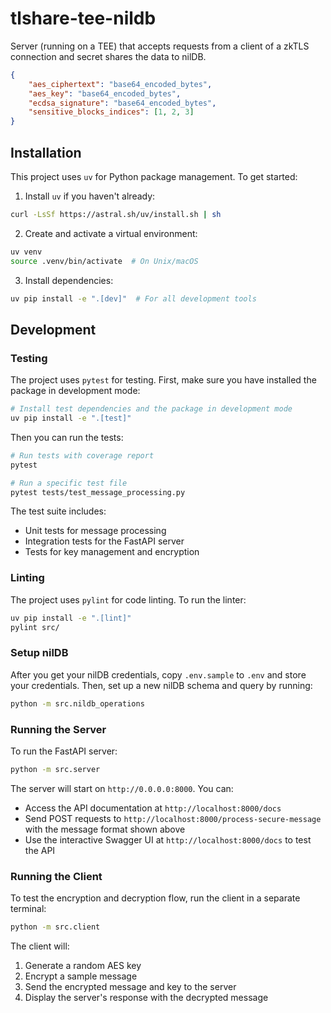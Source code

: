 # tlshare-tee-nildb
Server (running on a TEE) that accepts requests from a client of a zkTLS connection and secret shares the data to nilDB.

```json
{
    "aes_ciphertext": "base64_encoded_bytes",
    "aes_key": "base64_encoded_bytes",
    "ecdsa_signature": "base64_encoded_bytes",
    "sensitive_blocks_indices": [1, 2, 3]
}
```

## Installation

This project uses `uv` for Python package management. To get started:

1. Install `uv` if you haven't already:
```bash
curl -LsSf https://astral.sh/uv/install.sh | sh
```

2. Create and activate a virtual environment:
```bash
uv venv
source .venv/bin/activate  # On Unix/macOS
```

3. Install dependencies:
```bash
uv pip install -e ".[dev]"  # For all development tools
```

## Development

### Testing

The project uses `pytest` for testing. First, make sure you have installed the package in development mode:

```bash
# Install test dependencies and the package in development mode
uv pip install -e ".[test]"
```

Then you can run the tests:

```bash
# Run tests with coverage report
pytest

# Run a specific test file
pytest tests/test_message_processing.py
```

The test suite includes:
- Unit tests for message processing
- Integration tests for the FastAPI server
- Tests for key management and encryption

### Linting

The project uses `pylint` for code linting. To run the linter:

```bash
uv pip install -e ".[lint]"
pylint src/
```

### Setup nilDB
After you get your nilDB credentials, copy `.env.sample` to `.env` and store your credentials.
Then, set up a new nilDB schema and query by running:
```bash
python -m src.nildb_operations
```

### Running the Server
To run the FastAPI server:
```bash
python -m src.server
```

The server will start on `http://0.0.0.0:8000`. You can:

- Access the API documentation at `http://localhost:8000/docs`
- Send POST requests to `http://localhost:8000/process-secure-message` with the message format shown above
- Use the interactive Swagger UI at `http://localhost:8000/docs` to test the API

### Running the Client

To test the encryption and decryption flow, run the client in a separate terminal:

```bash
python -m src.client
```

The client will:
1. Generate a random AES key
2. Encrypt a sample message
3. Send the encrypted message and key to the server
4. Display the server's response with the decrypted message
